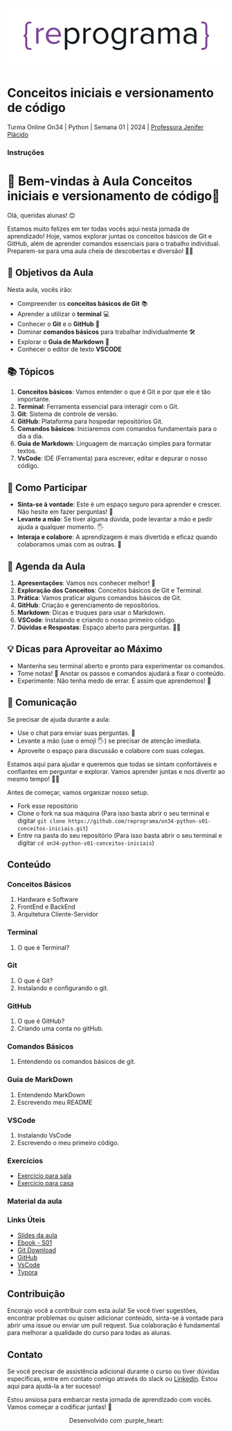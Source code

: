 <h1 align="center">
  <img src="assets/reprograma-fundos-claros.png" alt="logo reprograma" width="500">
</h1>

# Conceitos iniciais e versionamento de código

Turma Online On34 | Python | Semana 01 | 2024 | <a href="https://www.linkedin.com/in/jenifer-pl%C3%A1cido-00b5611ab/" target="_blank" rel="noopener noreferrer">Professora Jenifer Plácido</a>

### Instruções

# 🌟 Bem-vindas à Aula Conceitos iniciais e versionamento de código🌟

Olá, queridas alunas! 😊

Estamos muito felizes em ter todas vocês aqui nesta jornada de aprendizado! Hoje, vamos explorar juntas os conceitos básicos de Git e GitHub, além de aprender comandos essenciais para o trabalho individual. Preparem-se para uma aula cheia de descobertas e diversão! 🚀✨

## 🎯 Objetivos da Aula

Nesta aula, vocês irão:

- Compreender os **conceitos básicos de Git** 📚
- Aprender a utilizar o **terminal** 💻
- Conhecer o **Git** e o **GitHub** 🐙
- Dominar **comandos básicos** para trabalhar individualmente 🛠️
- Explorar o **Guia de Markdown** 📝
- Conhecer o editor de texto **VSCODE**

## 📚 Tópicos

1. **Conceitos básicos**: Vamos entender o que é Git e por que ele é tão importante.
2. **Terminal**: Ferramenta essencial para interagir com o Git.
3. **Git**: Sistema de controle de versão.
4. **GitHub**: Plataforma para hospedar repositórios Git.
5. **Comandos básicos**: Iniciaremos com comandos fundamentais para o dia a dia.
6. **Guia de Markdown**: Linguagem de marcação simples para formatar textos.
7. **VsCode**: IDE (Ferramenta) para escrever, editar e depurar o nosso código.

## 🙌 Como Participar

- **Sinta-se à vontade**: Este é um espaço seguro para aprender e crescer. Não hesite em fazer perguntas! 💬
- **Levante a mão**: Se tiver alguma dúvida, pode levantar a mão e pedir ajuda a qualquer momento. 🖐️
- **Interaja e colabore**: A aprendizagem é mais divertida e eficaz quando colaboramos umas com as outras. 🤝

## 📅 Agenda da Aula

1. **Apresentações**: Vamos nos conhecer melhor! 💬
2. **Exploração dos Conceitos**: Conceitos básicos de Git e Terminal.
3. **Prática**: Vamos praticar alguns comandos básicos de Git.
4. **GitHub**: Criação e gerenciamento de repositórios.
5. **Markdown**: Dicas e truques para usar o Markdown.
6. **VSCode**: Instalando e criando o nosso primeiro código.
7. **Dúvidas e Respostas**: Espaço aberto para perguntas. 🙋‍♀️

## 💡 Dicas para Aproveitar ao Máximo

- Mantenha seu terminal aberto e pronto para experimentar os comandos.
- Tome notas! 📓 Anotar os passos e comandos ajudará a fixar o conteúdo.
- Experimente: Não tenha medo de errar. É assim que aprendemos! 🌟

## 📢 Comunicação

Se precisar de ajuda durante a aula:

- Use o chat para enviar suas perguntas. 💬
- Levante a mão (use o emoji 🖐️) se precisar de atenção imediata.
- Aproveite o espaço para discussão e colabore com suas colegas.

Estamos aqui para ajudar e queremos que todas se sintam confortáveis e confiantes em perguntar e explorar. Vamos aprender juntas e nos divertir ao mesmo tempo! 🌈🎉

Antes de começar, vamos organizar nosso setup.

* Fork esse repositório 
* Clone o fork na sua máquina (Para isso basta abrir o seu terminal e digitar `git clone https://github.com/reprograma/on34-python-s01-conceitos-iniciais.git`)
* Entre na pasta do seu repositório (Para isso basta abrir o seu terminal e digitar `cd on34-python-s01-conceitos-iniciais`)

## Conteúdo

### Conceitos Básicos

1. Hardware e Software
2. FrontEnd e BackEnd
3. Arquitetura Cliente-Servidor

### Terminal

1. O que é Terminal?

### Git

1. O que é Git?
2. Instalando e configurando o git.

### GitHub

1. O que é GitHub?
2. Criando uma conta no gitHub.

### Comandos Básicos

1. Entendendo os comandos básicos de git.

### Guia de MarkDown

1. Entendendo MarkDown
2. Escrevendo meu README

### VSCode

1. Instalando VsCode
2. Escrevendo o meu primeiro código.

### Exercícios 

* [Exercicio para sala](https://github.com/reprograma/on34-python-s01-conceitos-iniciais/tree/main/exercicios/para-sala)
* [Exercicio para casa](https://github.com/mflilian/repo-example/tree/main/exercicios/para-casa)

### Material da aula 

### Links Úteis

- [Slides da aula]()
- [Ebook - S01]()
- [Git Download](https://git-scm.com/downloads)
- [GitHub](https://github.com/)
- [VsCode](https://code.visualstudio.com/)
- [Typora](https://typora.io/#feature)


## Contribuição

Encorajo você a contribuir com esta aula! Se você tiver sugestões, encontrar problemas ou quiser adicionar conteúdo, sinta-se à vontade para abrir uma issue ou enviar um pull request. Sua colaboração é fundamental para melhorar a qualidade do curso para todas as alunas.

## Contato

Se você precisar de assistência adicional durante o curso ou tiver dúvidas específicas, entre em contato comigo através do slack ou <a href="https://www.linkedin.com/in/jenifer-pl%C3%A1cido-00b5611ab/" target="_blank" rel="noopener noreferrer">Linkedin</a>. Estou aqui para ajudá-la a ter sucesso!

Estou ansiosa para embarcar nesta jornada de aprendizado com vocês. Vamos começar a codificar juntas! 🚀

<p align="center">
Desenvolvido com :purple_heart:  
</p>

